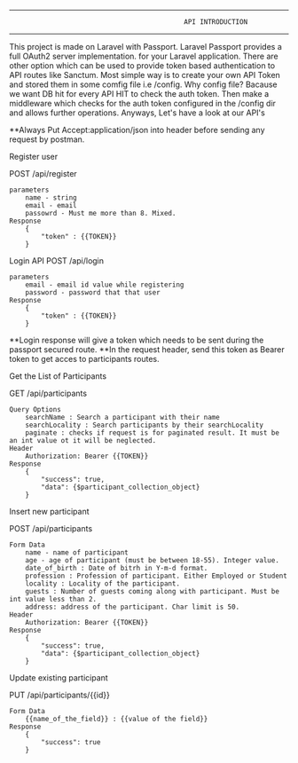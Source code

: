 ************************************************                 *******************************************************
                                                API INTRODUCTION
************************************************                 *******************************************************

   This project is made on Laravel with Passport. Laravel Passport provides a full OAuth2 server implementation.
for your Laravel application. There are other option which can be used to provide token based authentication to API routes
like Sanctum. Most simple way is to create your own API Token and stored them in some comfig file i.e /config.
Why config file? Bacause we want DB hit for every API HIT to check the auth token. Then make a middleware which checks
for the auth token configured in the /config dir and allows further operations. Anyways, Let's have a look at our API's


**Always Put Accept:application/json into header before sending any request by postman.

Register user

POST /api/register

    parameters 
        name - string
        email - email
        passowrd - Must me more than 8. Mixed.
    Response
        {
            "token" : {{TOKEN}}
        }

Login API
POST /api/login

    parameters
        email - email id value while registering
        password - password that that user
    Response
        {
            "token" : {{TOKEN}}
        }

**Login response will give a token which needs to be sent during the passport secured route.
**In the request header, send this token as Bearer token to get acces to participants routes.


Get the List of Participants

GET /api/participants

    Query Options 
        searchName : Search a participant with their name
        searchLocality : Search participants by their searchLocality
        paginate : checks if request is for paginated result. It must be an int value ot it will be neglected.
    Header
        Authorization: Bearer {{TOKEN}}
    Response
        {
            "success": true,
            "data": {$participant_collection_object}
        }

Insert new participant

POST /api/participants

    Form Data
        name - name of participant
        age - age of participant (must be between 18-55). Integer value.
        date_of_birth : Date of bitrh in Y-m-d format.
        profession : Profession of participant. Either Employed or Student
        locality : Locality of the participant.
        guests : Number of guests coming along with participant. Must be int value less than 2.
        address: address of the participant. Char limit is 50.
    Header
        Authorization: Bearer {{TOKEN}}
    Response
        {
            "success": true,
            "data": {$participant_collection_object}
        }

Update existing participant

PUT /api/participants/{{id}}

    Form Data
        {{name_of_the_field}} : {{value of the field}}
    Response
        {
            "success": true
        }
